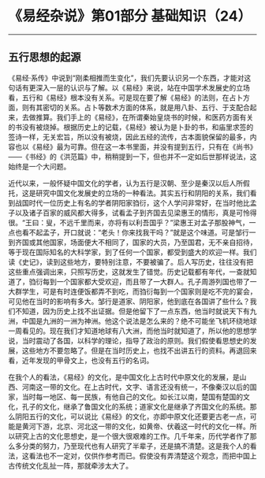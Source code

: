 # 《易经杂说》第01部分 基础知识（24）

------

## 五行思想的起源

《易经·系传》中说到“刚柔相推而生变化”，我们先要认识另一个东西，才能对这句话有更深入一层的认识与了解。以《易经》来说，站在中国学术发展史的立场看，五行和《易经》根本没有关系。可是现在要了解《易经》的法则，在占卜方面，则有其密切的关系。占卜等数术方面的体系，就是用八卦、五行、于支配合起来，去做推算。我们手上的《易经》，在所谓秦始皇烧书的时候，和医药方面有关的书没有被烧掉。根据历史上的记载，《易经》被认为是卜卦的书，和庙里求签的签诗一样，无关宏旨，所以没有被烧，因此五经的流传，古本面貌保留的最多，内容也以《易经》最为可靠。但在这一本书里面，并没有提到五行，只有在《尚书》——《书经》的《洪范篇》中，稍稍提到一下，但也并不一定如后世那样说法，这始终是一个大问题。

近代以来，一般怀疑中国文化的学者，认为五行是汉朝、至少是秦汉以后人所假托，这是研究中国文化发展史的立场的一种看法。其实五行和阴阳的关系，我们看到战国时代一位历史上有名的学者阴阳家驺衍，这个人学问非常好，在当时他比孟子以及诸子百家的威风都大得多，试看孟子到齐国去见梁惠王的情形，真是可怜得很。“王曰：叟，不远千里而来，亦将有以利吾国乎？”梁惠王对孟子那股神气，一点也看不起孟子，开口就说：“老头！你来找我干吗？”就是这个味道。可是邹行一到齐国或其他国家，场面便大不相同了，国家的大员，乃至国君，无不亲自招待，等于现在国际知名的大科学家，到了任何一个国家，都受到盛大的欢迎一样。我们读《史记》，读到这些地方，要特别注意，不要被骗了。后人写历史，往往没有把这些重点强调出来，只照写历史，这就发生了错觉。历史记载都有年代，一查就知道了，驺衍每到一个国家都大受欢迎，而且带了一大群人。孔子周游列国也带了一大群学生，可是有时连便饭都弄不到吃，而驺衍每到一个国家则是吃不完的宴会，可见他在当时的影响有多大。邹行是道家、阴阳家，他到底在各国讲了些什么？我们不知道，因为历史上找不出证据。但是他留下了一点东西，他当时就说天下有九洲，中国是九洲的一洲为神洲。他这个说法是怎么来的？绝不可能坐飞机环绕地球一周看见的。现在我们才知道地球有八大洲，而他当时就知道了，所以他的思想学说，当时震动了各国，以科学的理论，指导了政治的原则。我们假使看思想史的发展，这些地方不要忽略了。但是在当时历史上，也找不出讲五行的资料。再退回来看，近年发现的甲骨文上，也没有五行的名词。

在我个人的看法，《易经》的文化，是中国文化上古时代中原文化的发展，是山西、河南这一带的文化。在上古时代，文字、语言还没有统一，不像秦汉以后的国家，当时每一地区、每一民族，有他自己的文化。如长江以南，楚国有楚国的文化，孔子的文化，继承了鲁国文化的系统；道家文化是继承了齐国文化的系统。那么阴阳五行的文化，可以说比《易经》的文化，亦即中原文化还要更古老一点，可能是黄河下游，北京、河北这一带的文化，如黄帝、伏羲这一时代的文化一样。所以研究上古的文化思想史，是一个很大很艰难的工作。几千年来，历代学者作了那么多分类的努力，乃至现代也有人研究了半辈子，还是搞不清楚。这是我个人的看法，这看法也不一定对，仅供作参考而已。假使没有弄清楚这个观念，而把中国上古传统文化乱扯一阵，那就牵涉太大了。